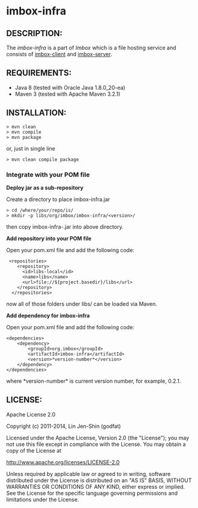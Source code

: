 # imbox-infra

## DESCRIPTION:

The *imbox-infra* is a part of *Imbox* which is a file hosting service and consists of [imbox-client](https://github.com/jaiyalas/imbox-client) and [imbox-server](https://github.com/teddywinglee/imbox-server).

## REQUIREMENTS:

* Java 8 (tested with Oracle Java 1.8.0_20-ea) 
* Maven 3 (tested with Apache Maven 3.2.1)

## INSTALLATION:

    > mvn clean
    > mvn compile
    > mvn package
    
or, just in single line

    > mvn clean compile package

### Integrate with your POM file

**Deploy jar as a sub-repository**

Create a directory to place imbox-infra.jar

    > cd /where/your/repo/is/
    > mkdir -p libs/org/imbox/imbox-infra/<version>/

then copy imbox-infra-<version>.jar into above directory.

**Add repository into your POM file**

Open your pom.xml file and add the following code:

	 <repositories>
	    <repository>
	      <id>libs-local</id>
	      <name>libs</name>
	      <url>file://${project.basedir}/libs</url>
	    </repository>
	  </repositories>
	  
now all of those folders under libs/ can be loaded via Maven.

**Add dependency for imbox-infra**

Open your pom.xml file and add the following code:

    <dependencies>
        <dependency>
            <groupId>org.imbox</groupId>
            <artifactId>imbox-infra</artifactId>
            <version>*version-number*</version>
        </dependency>
    </dependencies>

where \*version-number\* is current version number, for example, 0.2.1.

## LICENSE:

Apache License 2.0

Copyright (c) 2011-2014, Lin Jen-Shin (godfat)

Licensed under the Apache License, Version 2.0 (the "License");
you may not use this file except in compliance with the License.
You may obtain a copy of the License at

<http://www.apache.org/licenses/LICENSE-2.0>

Unless required by applicable law or agreed to in writing, software
distributed under the License is distributed on an "AS IS" BASIS,
WITHOUT WARRANTIES OR CONDITIONS OF ANY KIND, either express or implied.
See the License for the specific language governing permissions and
limitations under the License.    